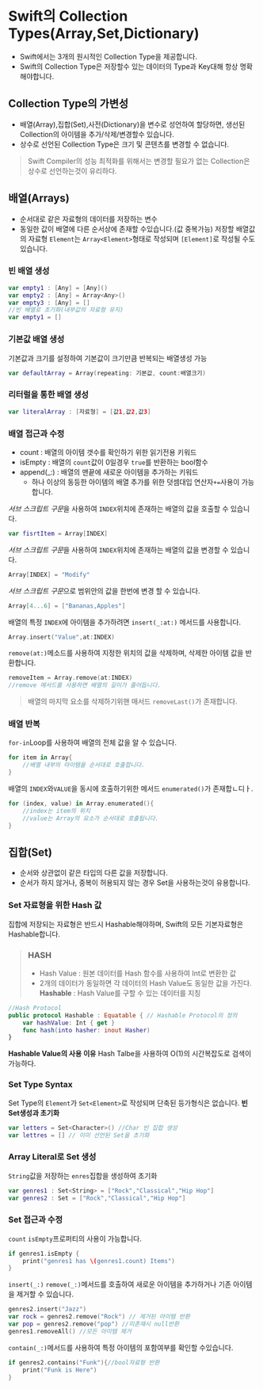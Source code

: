 # Swift의 Collection Types(Array,Set,Dictionary)
 + Swift에서는 3개의 원시적인 Collection Type을 제공합니다.
 + Swift의 Collection Type은 저장할수 있는 데이터의 Type과 Key대해 항상 명확해야합니다.
##  Collection Type의 가변성
 + 배열(Array),집합(Set),사전(Dictionary)을 변수로 성언하여 할당하면, 생선된 Collection의 아이템을 추가/삭제/변경할수 있습니다.
 + 상수로 선언된 Collection Type은 크기 및 콘텐츠를 변경할 수 없습니다.
 > Swift Compiler의 성능 최적화를 위해서는 변경할 필요가 없는 Collection은 상수로 선언하는것이 유리하다.
## 배열(Arrays)
- 순서대로 같은 자료형의 데이터를 저장하는 변수
- 동일한 값이 배열에 다른 순서상에 존재할 수있습니다.(값 중복가능)
저장할 배열값의 자료형 ```Element```는 ```Array<Element>```형태로 작성되며 ```[Element]```로 작성될 수도있습니다.
### 빈 배열 생성
```swift
var empty1 : [Any] = [Any]()
var empty2 : [Any] = Array<Any>()
var empty3 : [Any] = []
//빈 배열로 초기화(내부값의 자료형 유지)
var empty1 = []
```
### 기본값 배열 생성
기본값과 크기를 설정하여 기본값이 크기만큼 반복되는 배열생성 가능
```swift
var defaultArray = Array(repeating: 기본값, count:배열크기)
```
### 리터럴을 통한 배열 생성
```swift
var literalArray : [자료형] = [값1,값2,값3]
```
### 배열 접근과 수정
+ count : 배열의 아이템 갯수를 확인하기 위한 읽기전용 키워드
+ isEmpty : 배열의 ```count```값이 0일경우 ```true```를 반환하는 bool함수
+ append(_:) : 배열의 맨끝에 새로운 아이템을 추가하는 키워드
    + 하나 이상의 동등한 아이템의 배열 추가를 위한 덧셈대입 연산자```+=```사용이 가능합니다.<br>

*서브 스크립트 구문*을 사용하여 ```INDEX```위치에 존재하는 배열의 값을 호출할 수 있습니다.
```swift
var fisrtItem = Array[INDEX]
```
*서브 스크립트 구문*을 사용하여 ```INDEX```위치에 존재하는 배열의 값을 변경할 수 있습니다.
```swift
Array[INDEX] = "Modify"
```
*서브 스크립트 구문*으로 범위안의 값을 한번에 변경 할 수 있습니다.
```swift
Array[4...6] = ["Bananas,Apples"]
```
배열의 특정 ```INDEX```에 아이템을 추가하려면 ```insert(_:at:)``` 메서드를 사용합니다.
```swift
Array.insert("Value",at:INDEX)
```
```remove(at:)```메소드를 사용하여 지정한 위치의 값을 삭제하며, 삭제한 아이템 값을 반환합니다.
```swift
removeItem = Array.remove(at:INDEX)
//remove 메서드를 사용하면 배열의 길이가 줄어듭니다.
```
> 배열의 마지막 요소를 삭제하기위핸 매서드 ```removeLast()```가 존재합니다.
### 배열 반복
```for-in```Loop를 사용하여 배열의 전체 값을 알 수 있습니다.
```swift
for item in Array{
    //배열 내부의 아이템을 순서대로 호출합니다.
}
```
배열의 ```INDEX```와```VALUE```을 동시에 호출하기위한 메서드 ```enumerated()```가 존재합ㄴ디ㅏ.
```swift
for (index, value) in Array.enumerated(){
    //index는 item의 위치
    //value는 Array의 요소가 순서대로 호출됩니다.
}
```
## 집합(Set)
- 순서와 상관없이 같은 타입의 다른 값을 저장합니다.
- 순서가 하지 않거나, 중복이 허용되지 않는 경우 Set을 사용하는것이 유용합니다.
### Set 자료형을 위한 Hash 값
집합에 저장되는 자료형은 반드시 Hashable해야하며, Swift의 모든 기본자료형은 Hashable합니다.
> ### HASH
> - Hash Value : 원본 데이터를 Hash 함수를 사용하여 Int로 변환한 값
> - 2개의 데이터가 동일하면 각 데이터의 Hash Value도 동일한 값을 가진다.
> **Hashable** : Hash Value를 구할 수 있는 데이터를 지칭
```swift
//Hash Protocol
public protocol Hashable : Equatable { // Hashable Protocol의 정의
    var hashValue: Int { get }
    func hash(into hasher: inout Hasher)
}
```
**Hashable Value의 사용 이유**
Hash Talbe을 사용하여 O(1)의 시간복잡도로 검색이 가능하다.

### Set Type Syntax
Set Type의 `Element`가 `Set<Element>`로 작성되며 단축된 등가형식은 없습니다.
__빈 Set생성과 초기화__
```swift
var letters = Set<Character>() //Char 빈 집합 생성
var lettres = [] // 이미 선언된 Set을 초기화
```
### Array Literal로 Set 생성
`String`값을 저장하는 `enres`집합을 생성하여 초기화
```swift
var genres1 : Set<String> = ["Rock","Classical","Hip Hop"]
var genres2 : Set = ["Rock","Classical","Hip Hop"]
```
### Set 접근과 수정
`count` `isEmpty`프로퍼티의 사용이 가능합니다.
```swift
if genres1.isEmpty {
    print("genres1 has \(genres1.count) Items")
}
```
`insert(_:)` `remove(_:)`메서드를 호출하여 새로운 아이템을 추가하거나 기존 아이템을 제거할 수 있습니다.
``` swift
genres2.insert("Jazz")
var rock = genres2.remove("Rock") // 제거된 아이템 반환
var pop = genres2.remove("pop") //미존재시 null반환
genres1.removeAll() //모든 아이템 제거
```
`contain(_:)`메서드를 사용하여 특정 아이템의 포함여부를 확인할 수있습니다.
```swift
if genres2.contains("Funk"){//bool자료형 반환
    print("Funk is Here")
}
```
